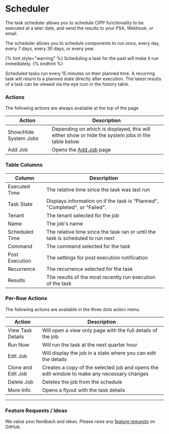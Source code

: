 # Scheduler

The task scheduler allows you to schedule CIPP functionality to be executed at a later date, and send the results to your PSA, Webhook, or email.&#x20;

The scheduler allows you to schedule components to run once, every day, every 7 days, every 30 days, or every year.

{% hint style="warning" %}
Scheduling a task for the past will make it run immediately.
{% endhint %}

Scheduled tasks run every 15 minutes on their planned time. A recurring task will return to a planned state directly after execution. The latest results of a task can be viewed via the eye icon in the history table.

### Actions

The following actions are always available at the top of the page

| Action                | Description                                                                                       |
| --------------------- | ------------------------------------------------------------------------------------------------- |
| Show/Hide System Jobs | Depending on which is displayed, this will either show or hide the system jobs in the table below |
| Add Job               | Opens the [Add Job](job.md) page                                                                  |

### Table Columns

| Column         | Description                                                                     |
| -------------- | ------------------------------------------------------------------------------- |
| Executed Time  | The relative time since the task was last run                                   |
| Task State     | Displays information on if the task is "Planned", "Completed", or "Failed".     |
| Tenant         | The tenant selected for the job                                                 |
| Name           | The job's name                                                                  |
| Scheduled Time | The relative time since the task ran or until the task is scheduled to run next |
| Command        | The command selected for the task                                               |
| Post Execution | The settings for post execution notification                                    |
| Recurrence     | The recurrence selected for the task                                            |
| Results        | The results of the most recently run execution of the task                      |

### Per-Row Actions

The following actions are available in the three dots action menu.

| Action             | Description                                                                                |
| ------------------ | ------------------------------------------------------------------------------------------ |
| View Task Details  | Will open a view only page with the full details of the job                                |
| Run Now            | Will run the task at the next quarter hour                                                 |
| Edit Job           | Will display the job in a state where you can edit the details                             |
| Clone and Edit Job | Creates a copy of the selected job and opens the edit window to make any necessary changes |
| Delete Job         | Deletes the job from the schedule                                                          |
| More Info          | Opens a flyout with the task details                                                       |

***

### Feature Requests / Ideas

We value your feedback and ideas. Please raise any [feature requests](https://github.com/KelvinTegelaar/CIPP/issues/new?assignees=\&labels=enhancement%2Cno-priority\&projects=\&template=feature.yml\&title=%5BFeature+Request%5D%3A+) on GitHub.
